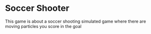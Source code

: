 # Soccer Shooter
This game is about a soccer shooting simulated game where there are moving particles you score in the goal
